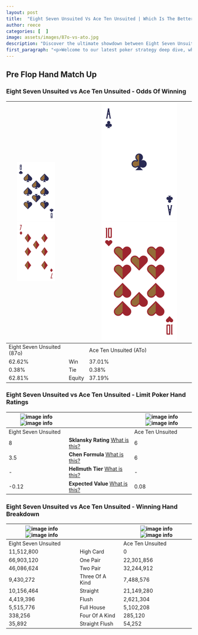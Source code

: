 ```yaml
---
layout: post
title:  "Eight Seven Unsuited Vs Ace Ten Unsuited | Which Is The Better Hand In Poker? A Complete Guide"
author: reece
categories: [  ]
image: assets/images/87o-vs-ato.jpg
description: "Discover the ultimate showdown between Eight Seven Unsuited and Ace Ten Unsuited in poker! Uncover the odds, strategies, and scenarios where one hand triumphs over the other. Get ready to up your poker game with this thrilling analysis."
first_paragraph: "<p>Welcome to our latest poker strategy deep dive, where we're pitting two distinct hands against each other in a high-stakes showdown: Eight Seven Unsuited vs Ace Ten Unsuited.</p><p>In the dynamic world of poker, every decision counts, and knowing which hand holds the upper hand is key to your success at the table.</p><p>In this article, we'll dissect these two hands, explore the scenarios where one dominates the other, and equip you with the knowledge to make strategic choices that can tip the odds in your favor.</p><p>Get ready to unravel the intriguing dynamics of these poker hands and elevate your game to new heights.</p>"
---
```




[comment]: # (sp0)

## Pre Flop Hand Match Up

<div class="table hand-ratings" markdown="1"> 



### Eight Seven Unsuited vs Ace Ten Unsuited - Odds Of Winning


    
| ![image info](assets/images/hand1/8.png) ![image info](assets/images/hand1/7o.png) |  | ![image info](assets/images/hand2/A.png) ![image info](assets/images/hand2/To.png) |
| -------- | -------- | -------- |
| Eight Seven Unsuited (87o) |  | Ace Ten Unsuited (ATo) |
| 62.62% | Win | 37.01% |
| 0.38% | Tie | 0.38% |
| 62.81% | Equity | 37.19% |




[comment]: # (sp1)



### Eight Seven Unsuited vs Ace Ten Unsuited - Limit Poker Hand Ratings


    
| ![image info](https://www.riverpairs.com/assets/images/hand1/8.png) ![image info](https://www.riverpairs.com/assets/images/hand1/7o.png) |  | ![image info](https://www.riverpairs.com/assets/images/hand2/A.png) ![image info](https://www.riverpairs.com/assets/images/hand2/To.png) |
| -------- | -------- | -------- |
| Eight Seven Unsuited |  | Ace Ten Unsuited |
| 8 | **Sklansky Rating** [What is this?](/sklansky-rating-explained) | 6 |
| 3.5 | **Chen Formula** [What is this?](/chen-formula-explained) | 6 |
| - | **Hellmuth Tier** [What is this?](/Hellmuth-tier-explained) | - |
| -0.12 | **Expected Value** [What is this?](/expected-value-explained) | 0.08 |




[comment]: # (sp2)



### Eight Seven Unsuited vs Ace Ten Unsuited - Winning Hand Breakdown


    
| ![image info](https://www.riverpairs.com/assets/images/hand1/8.png) ![image info](https://www.riverpairs.com/assets/images/hand1/7o.png) |  | ![image info](https://www.riverpairs.com/assets/images/hand2/A.png) ![image info](https://www.riverpairs.com/assets/images/hand2/To.png) |
| -------- | -------- | -------- |
| Eight Seven Unsuited |  | Ace Ten Unsuited |
| 11,512,800 | High Card | 0 |
| 66,903,120 | One Pair | 22,301,856 |
| 46,086,624 | Two Pair | 32,244,912 |
| 9,430,272 | Three Of A Kind | 7,488,576 |
| 10,156,464 | Straight | 21,149,280 |
| 4,419,396 | Flush | 2,621,304 |
| 5,515,776 | Full House | 5,102,208 |
| 338,256 | Four Of A Kind | 285,120 |
| 35,892 | Straight Flush | 54,252 |




[comment]: # (sp3)



</div>

[comment]: # (sp4)



[comment]: # (sp5)

